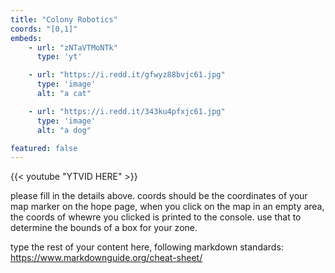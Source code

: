 ```yaml
---
title: "Colony Robotics"
coords: "[0,1]"
embeds: 
    - url: "zNTaVTMoNTk"
      type: 'yt'

    - url: "https://i.redd.it/gfwyz88bvjc61.jpg"
      type: 'image'
      alt: "a cat"

    - url: "https://i.redd.it/343ku4pfxjc61.jpg"
      type: 'image'
      alt: "a dog"

featured: false
---
```


{{< youtube "YTVID HERE" >}}

please fill in the details above. coords should be the coordinates of your map marker on the hope page, when you click on the map in an empty area, the coords of whewre you clicked is printed to the console. use that to determine the bounds of a box for your zone.

type the rest of your content here, following markdown standards: https://www.markdownguide.org/cheat-sheet/